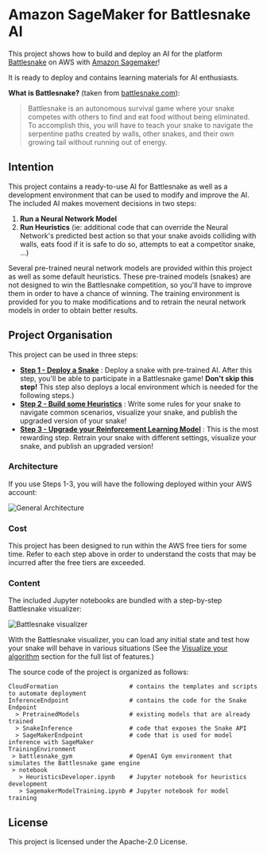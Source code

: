 # Amazon SageMaker for Battlesnake AI

This project shows how to build and deploy an AI for the platform [Battlesnake](https://play.battlesnake.com/) on AWS with [Amazon Sagemaker](https://aws.amazon.com/sagemaker/)!

It is ready to deploy and contains learning materials for AI enthusiasts.

__What is Battlesnake?__ (taken from [battlesnake.com](https://docs.battlesnake.com/rules)):

> Battlesnake is an autonomous survival game where your snake competes with others to find and eat food without being eliminated. To accomplish this, you will have to teach your snake to navigate the serpentine paths created by walls, other snakes, and their own growing tail without running out of energy.

## Intention

This project contains a ready-to-use AI for Battlesnake as well as a development environment that can be used to modify and improve the AI.
The included AI makes movement decisions in two steps:
 1. __Run a Neural Network Model__ 
 2. __Run Heuristics__ (ie: additional code that can override the Neural Network's predicted best action so that your snake avoids colliding with walls, eats food if it is safe to do so, attempts to eat a competitor snake, ...)

Several pre-trained neural network models are provided within this project as well as some default heuristics. These pre-trained models (snakes) are not designed to win the Battlesnake competition, so you'll have to improve them in order to have a chance of winning. The training environment is provided for you to make modifications and to retrain the neural network models in order to obtain better results.

## Project Organisation

This project can be used in three steps:

- __[Step 1 - Deploy a Snake](Documentation/DeployTheAIEndpoint.md)__ : Deploy a snake with pre-trained AI. After this step, you'll be able to participate in a Battlesnake game! **Don't skip this step!** This step also deploys a local environment which is needed for the following steps.)
- __[Step 2 - Build some Heuristics](Documentation/UpdateHeuristicsAndDeploy.md)__ : Write some rules for your snake to navigate common scenarios, visualize your snake, and publish the upgraded version of your snake!
- __[Step 3 - Upgrade your Reinforcement Learning Model](Documentation/TrainModelAndDeploy.md)__ : This is the most rewarding step. Retrain your snake with different settings, visualize your snake, and publish an upgraded version!

### Architecture

If you use Steps 1-3, you will have the following deployed within your AWS account:

![General Architecture](Documentation/images/ArchitectureSagemakerBattlesnakeFull.png "General Architecture")

### Cost

This project has been designed to run within the AWS free tiers for some time.
Refer to each step above in order to understand the costs that may be incurred after the free tiers are exceeded.

### Content

The included Jupyter notebooks are bundled with a step-by-step Battlesnake visualizer:

![Battlesnake visualizer](Documentation/images/battlesnake-debugger.png "Battlesnake visualizer")

With the Battlesnake visualizer, you can load any initial state and test how your snake will behave in various situations (See the [Visualize your algorithm](Documentation/UpdateHeuristicsAndDeploy.md#visualizing-your-algorithm) section for the full list of features.)

The source code of the project is organized as follows:

```
CloudFormation                    # contains the templates and scripts to automate deployment
InferenceEndpoint                 # contains the code for the Snake Endpoint
  > PretrainedModels              # existing models that are already trained
  > SnakeInference                # code that exposes the Snake API
  > SageMakerEndpoint             # code that is used for model inference with SageMaker
TrainingEnvironment
 > battlesnake_gym                # OpenAI Gym environment that simulates the Battlesnake game engine
 > notebook
   > HeuristicsDeveloper.ipynb    # Jupyter notebook for heuristics development
   > SagemakerModelTraining.ipynb # Jupyter notebook for model training    
```

## License

This project is licensed under the Apache-2.0 License.
